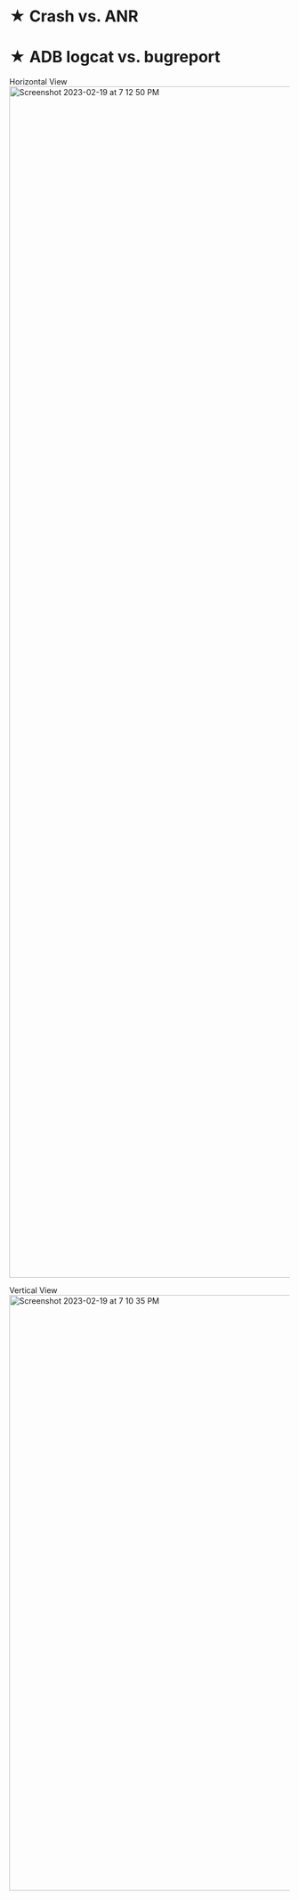 # ★ Crash vs. ANR 
# ★ ADB logcat  vs. bugreport

Horizontal View
<img width="2142" alt="Screenshot 2023-02-19 at 7 12 50 PM" src="https://user-images.githubusercontent.com/70295997/220001143-ff81718d-f35f-491a-896c-dc99681a3159.png">

Vertical View
<img width="1071" alt="Screenshot 2023-02-19 at 7 10 35 PM" src="https://user-images.githubusercontent.com/70295997/220000920-849f3c07-771c-46d5-8952-16071550d591.png">
